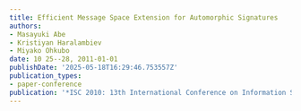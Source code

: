 ```yaml
---
title: Efficient Message Space Extension for Automorphic Signatures
authors:
- Masayuki Abe
- Kristiyan Haralambiev
- Miyako Ohkubo
date: 10 25--28, 2011-01-01
publishDate: '2025-05-18T16:29:46.753557Z'
publication_types:
- paper-conference
publication: '*ISC 2010: 13th International Conference on Information Security*'
---
```

